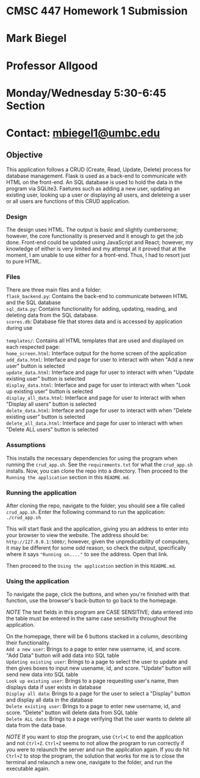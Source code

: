 # CMSC 447 Homework 1 Submission
# Mark Biegel
# Professor Allgood
# Monday/Wednesday 5:30-6:45 Section
# Contact: mbiegel1@umbc.edu
###

## Objective
This application follows a CRUD (Create, Read, Update, Delete) process for database management.
Flask is used as a back-end to communicate with HTML on the front-end. An SQL database is used
to hold the data in the program via SQLite3. Faetures such as adding a new user, updating an existing user,
looking up a user or displaying all users, and deleteing a user or all users are functions of 
this CRUD application.


### Design
The design uses HTML. The output is basic and slightly cumbersome; however, the core functionality
is preserved and it enough to get the job done. Front-end could be updated using JavaScript and React;
however, my knowledge of either is very limited and my attempt at it proved that at the moment, I am
unable to use either for a front-end. Thus, I had to resort just to pure HTML.


### Files
There are three main files and a folder:
    <br>`flask_backend.py`: Contains the back-end to communicate between HTML and the SQL database
    <br>`sql_data.py`: Contains functionality for adding, updating, reading, and deleting data from the SQL database.
    <br>`scores.db`: Database file that stores data and is accessed by application during use
    <br>
    <br>`templates/`: Contains all HTML templates that are used and displayed on each respected page:
        <br>`home_screen.html`: Interface output for the home screen of the application
        <br>`add_data.html`: Interface and page for user to interact with when "Add a new user" button is selected
        <br>`update_data.html`: Interface and page for user to interact with when "Update existing user" button is selected
        <br>`display_data.html`: Interface and page for user to interact with when "Look up existing user" button is selected
        <br>`display_all_data.html`: Interface and page for user to interact with when "Display all users" button is selected
        <br>`delete_data.html`: Interface and page for user to interact with when "Delete existing user" button is selected
        <br>`delete_all_data.html`: Interface and page for user to interact with when "Delete ALL users" button is selected


### Assumptions
This installs the necessary dependencies for using the program when running the `crud_app.sh`.
See the `requirements.txt` for what the `crud_app.sh` installs.
Now, you can clone the repo into a directory. Then proceed to the `Running the application` section in this `README.md`.


### Running the application
After cloning the repo, navigate to the folder; you should see a file called `crud_app.sh`. 
Enter the following command to run the application: `./crud_app.sh`

This will start flask and the application, giving you an address to enter into your browser to view the website.
The address should be: `http://127.0.0.1:5000/`; however, given the unpredicatbility of computers, it may be different
for some odd reason, so check the output, specifically where it says `"Running on...."` to see the address. Open that link.

Then proceed to the `Using the application` section in this `README.md`.


### Using the application
To navigate the page, click the buttons, and when you're finished with that function, use the browser's
back-button to go back to the homepage. 

*NOTE* The text fields in this program are CASE SENSITIVE; data entered into the table must be entered in the same case 
sensitivity throughout the application.

On the homepage, there will be 6 buttons stacked in a column, describing their functionality.
    <br>`Add a new user`: Brings to a page to enter new username, id, and score. "Add Data" button will add data into SQL table
    <br>`Updating existing user`: Brings to a page to select the user to update and then gives boxes to input new usename, id, and score.
        "Update" button will send new data into SQL table
    <br>`Look up existing user`: Brings to a page requesting user's name, then displays data if user exists in database
    <br>`Display all data`: Brings to a page for the user to select a "Display" button and display all data in the database
    <br>`Delete existing user`: Brings to a page to enter new username, id, and score. "Delete" button will delete data from SQL table
    <br>`Delete ALL data`: Brings to a page verifying that the user wants to delete all data from the data base. 

*NOTE* If you want to stop the program, use `Ctrl+C` to end the application and not `Ctrl+Z`. `Ctrl+Z` seems to not allow the program to 
run correctly if you were to relaunch the server and run the application again. If you do hit `Ctrl+Z` to stop the program, the solution 
that works for me is to close the terminal and relaunch a new one, navigate to the folder, and run the executable again.
